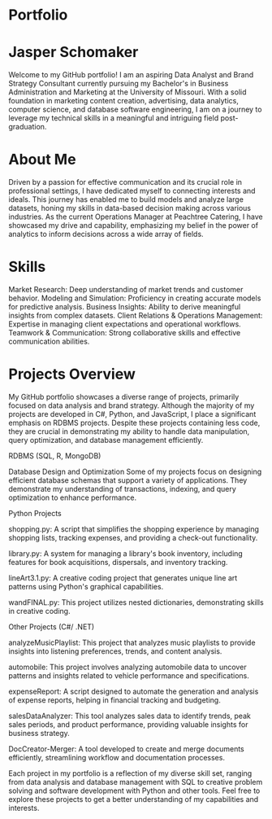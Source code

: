 # Portfolio
# Jasper Schomaker
Welcome to my GitHub portfolio! I am an aspiring Data Analyst and Brand Strategy Consultant currently pursuing my Bachelor's in Business Administration and Marketing at the University of Missouri. With a solid foundation in marketing content creation, advertising, data analytics, computer science, and database software engineering, I am on a journey to leverage my technical skills in a meaningful and intriguing field post-graduation.

# About Me
Driven by a passion for effective communication and its crucial role in professional settings, I have dedicated myself to connecting interests and ideals. This journey has enabled me to build models and analyze large datasets, honing my skills in data-based decision making across various industries. As the current Operations Manager at Peachtree Catering, I have showcased my drive and capability, emphasizing my belief in the power of analytics to inform decisions across a wide array of fields.

# Skills
Market Research: Deep understanding of market trends and customer behavior.
Modeling and Simulation: Proficiency in creating accurate models for predictive analysis.
Business Insights: Ability to derive meaningful insights from complex datasets.
Client Relations & Operations Management: Expertise in managing client expectations and operational workflows.
Teamwork & Communication: Strong collaborative skills and effective communication abilities.

# Projects Overview
My GitHub portfolio showcases a diverse range of projects, primarily focused on data analysis and brand strategy. Although the majority of my projects are developed in C#, Python, and JavaScript, I place a significant emphasis on RDBMS projects. Despite these projects containing less code, they are crucial in demonstrating my ability to handle data manipulation, query optimization, and database management efficiently.

RDBMS (SQL, R, MongoDB)

Database Design and Optimization
Some of my projects focus on designing efficient database schemas that support a variety of applications. They demonstrate my understanding of transactions, indexing, and query optimization to enhance performance.

Python Projects

shopping.py: A script that simplifies the shopping experience by managing shopping lists, tracking expenses, and providing a check-out functionality.

library.py: A system for managing a library's book inventory, including features for book acquisitions, dispersals, and inventory tracking.

lineArt3.1.py: A creative coding project that generates unique line art patterns using Python's graphical capabilities.

wandFINAL.py: This project utilizes nested dictionaries, demonstrating skills in creative coding.

Other Projects (C#/ .NET)

analyzeMusicPlaylist: This project that analyzes music playlists to provide insights into listening preferences, trends, and content analysis.

automobile: This project involves analyzing automobile data to uncover patterns and insights related to vehicle performance and specifications.

expenseReport: A script designed to automate the generation and analysis of expense reports, helping in financial tracking and budgeting.

salesDataAnalyzer: This tool analyzes sales data to identify trends, peak sales periods, and product performance, providing valuable insights for business strategy.

DocCreator-Merger: A tool developed to create and merge documents efficiently, streamlining workflow and documentation processes.


Each project in my portfolio is a reflection of my diverse skill set, ranging from data analysis and database management with SQL to creative problem solving and software development with Python and other tools. Feel free to explore these projects to get a better understanding of my capabilities and interests.

